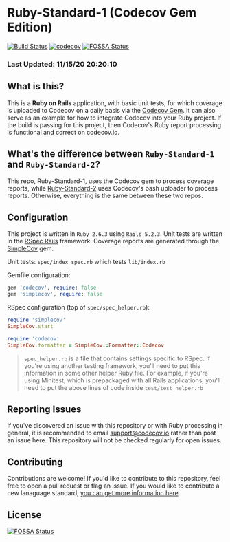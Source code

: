 # Ruby-Standard-1 (Codecov Gem Edition)

[![Build Status](https://travis-ci.org/codecov/Ruby-Standard-1.svg?branch=master)](https://travis-ci.org/codecov/Ruby-Standard-1) [![codecov](https://codecov.io/gh/codecov/Ruby-Standard-1/branch/master/graph/badge.svg)](https://codecov.io/gh/codecov/Ruby-Standard-1)
[![FOSSA Status](https://app.fossa.com/api/projects/git%2Bgithub.com%2Fcodecov%2Fruby-standard-1.svg?type=shield)](https://app.fossa.com/projects/git%2Bgithub.com%2Fcodecov%2Fruby-standard-1?ref=badge_shield)

### Last Updated: 11/15/20 20:20:10

## What is this?

This is a **Ruby on Rails** application, with basic unit tests, for which coverage is uploaded to Codecov on a daily basis via the [Codecov Gem](https://rubygems.org/gems/codecov/versions/0.1.4). It can also serve as an example for how to integrate Codecov into your Ruby project. If the build is passing for this project, then Codecov's Ruby report processing is functional and correct on codecov.io.

## What's the difference between `Ruby-Standard-1` and `Ruby-Standard-2`?

This repo, Ruby-Standard-1, uses the Codecov gem to process coverage reports, while [Ruby-Standard-2](https://github.com/codecov/Ruby-Standard-2) uses Codecov's bash uploader to process reports. Otherwise, everything is the same between these two repos.

## Configuration

This project is written in `Ruby 2.6.3` using `Rails 5.2.3`. Unit tests are written in the [RSpec Rails](https://github.com/rspec/rspec-rails) framework. Coverage reports are generated through the [SimpleCov](https://github.com/colszowka/simplecov) gem.

Unit tests: `spec/index_spec.rb` which tests `lib/index.rb`

Gemfile configuration:
```ruby
gem 'codecov', require: false
gem 'simplecov', require: false
```
RSpec configuration (top of `spec/spec_helper.rb`):
```ruby
require 'simplecov'
SimpleCov.start

require 'codecov'
SimpleCov.formatter = SimpleCov::Formatter::Codecov
```
> `spec_helper.rb` is a file that contains settings specific to RSpec. If you're using another testing framework, you'll need to put this information in some other helper Ruby file. For example, if you're using Minitest, which is prepackaged with all Rails applications, you'll need to put the above lines of code inside `test/test_helper.rb`

## Reporting Issues

If you've discovered an issue with this repository or with Ruby processing in general, it is recommended to email support@codecov.io rather than post an issue here. This repository will not be checked regularly for open issues.

## Contributing

Contributions are welcome! If you'd like to contribute to this repository, feel free to open a pull request or flag an issue. If you would like to contribute a new lanaguage standard, [you can get more information here](https://github.com/codecov/standards-scripts/blob/master/README.md#contributing). 


## License
[![FOSSA Status](https://app.fossa.com/api/projects/git%2Bgithub.com%2Fcodecov%2Fruby-standard-1.svg?type=large)](https://app.fossa.com/projects/git%2Bgithub.com%2Fcodecov%2Fruby-standard-1?ref=badge_large)